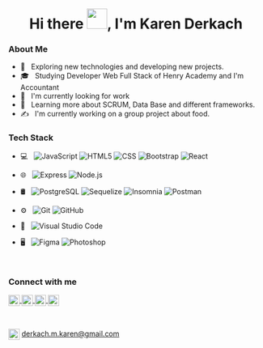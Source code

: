 
<h1 align="center">Hi there <img src="https://github.com/sudnyeshtalekar/sudnyeshtalekar/blob/master/Assets/Hi.gif" width="40px">, I'm Karen Derkach</h1>

<h3> About Me </h3>

- 🤔 &nbsp; Exploring new technologies and developing new projects.
- 🎓 &nbsp; Studying Developer Web Full Stack of Henry Academy and I'm Accountant
- 💼 &nbsp; I'm currently looking for work
- 🌱 &nbsp; Learning more about SCRUM, Data Base and different frameworks.
- ✍️ &nbsp; I'm currently working on a group project about food.

<h3>Tech Stack</h3>

- 💻 &nbsp;
  ![JavaScript](https://img.shields.io/badge/-JavaScript-333333?style=flat&logo=javascript)
  ![HTML5](https://img.shields.io/badge/-HTML5-333333?style=flat&logo=HTML5)
  ![CSS](https://img.shields.io/badge/-CSS-333333?style=flat&logo=CSS3&logoColor=1572B6)
  ![Bootstrap](https://img.shields.io/badge/-Bootstrap-333333?style=flat&logo=bootstrap&logoColor=563D7C)
  ![React](https://img.shields.io/badge/-React-333333?style=flat&logo=react)

- 🌐 &nbsp;
  ![Express](https://img.shields.io/badge/-Express.js-333333?style=flat&logo=Express)
  ![Node.js](https://img.shields.io/badge/-Node.js-333333?style=flat&logo=node.js)
 
- 🛢 &nbsp;
  ![PostgreSQL](https://img.shields.io/badge/-PostgreSQL-333333?style=flat-square&logo=postgresql)
  ![Sequelize](https://img.shields.io/badge/-Sequelize-333333?style=flat-square&logo=Sequelize)
  ![Insomnia](https://img.shields.io/badge/-Insomnia-333333?style=flat&logo=Insomnia-ide&logoColor=2C2255)
  ![Postman](https://img.shields.io/badge/-Postman-333333?style=flat&logo=postman-ide&logoColor=2C2255)
- ⚙️ &nbsp;
  ![Git](https://img.shields.io/badge/-Git-333333?style=flat&logo=git)
  ![GitHub](https://img.shields.io/badge/-GitHub-333333?style=flat&logo=github)
- 🔧 &nbsp;
  ![Visual Studio Code](https://img.shields.io/badge/-Visual%20Studio%20Code-333333?style=flat&logo=visual-studio-code&logoColor=007ACC)
  
- 🖥 &nbsp;
  ![Figma](http://img.shields.io/badge/-Figma-30333c?style=flat-square&logo=figma&logoColor=ffffff)
  ![Photoshop](https://img.shields.io/badge/-Photoshop-333333?style=flat&logo=adobe-photoshop)
  

<br/>


<h3> Connect with me </h3>
<p aling="center">
<a href="https://www.linkedin.com/in/karen-derkach">
  <img align="center" alt="KarenDerkach Linkdein" width="22px" src="https://cdn.jsdelivr.net/npm/simple-icons@v3/icons/linkedin.svg" />
</a>
<a href="https://github.com/KarenDerkach">
  <img align="center" alt="KarenDerkach Github" width="22px" src="https://cdn.jsdelivr.net/npm/simple-icons@v3/icons/github.svg" />
</a>
<a href="https://instagram.com/derkachkaren">
  <img align="center" alt="KarenDerkach Instagram" width="22px" src="https://cdn.jsdelivr.net/npm/simple-icons@v3/icons/instagram.svg" />
</a>
<a href="https://wa.me/5493764653483">
  <img align="center" alt="KarenDerkach WhatsApp" width="22px" src="https://cdn.jsdelivr.net/npm/simple-icons@v3/icons/whatsapp.svg" />
</a>
  </p>

<br/>

 <img align="center" alt="Gmail" width="22px" src="https://cdn.jsdelivr.net/npm/simple-icons@v3/icons/gmail.svg" />   derkach.m.karen@gmail.com


<br/>
